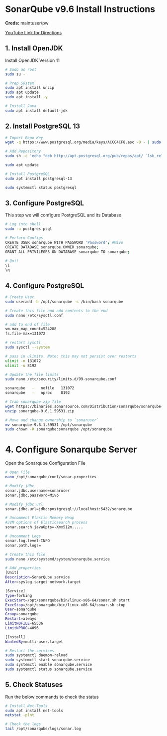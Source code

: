 # SonarQube v9.6 Install Instructions

**Creds:** maintuser/pw

[YouTube Link for Directions](https://www.youtube.com/watch?v=Afkp0aM8mmU&t=200s&ab_channel=MivoCloud)

## 1. Install OpenJDK
Install OpenJDK Version 11

```bash
# Sudo as root
sudo su -

# Prep System
sudo apt install unzip
sudo apt update
sudo apt install -y

# Install Java
sudo apt install default-jdk
```
## 2. Install PostgreSQL 13

```bash
# Import Repo Key
wget -q https://www.postgresql.org/media/keys/ACCC4CF8.asc -O - | sudo apt-key add -

# Add Repository
sudo sh -c 'echo "deb http://apt.postgresql.org/pub/repos/apt/ `lsb_release -cs`-pgdg main" >> /etc/apt/sources.list.d/pgdg.list'

sudo apt update

# Install PostgreSQL
sudo apt install postgresql-13

sudo systemctl status postgresql
```

## 3. Configure PostgreSQL
This step we will configure PostgreSQL and its Database

```bash
# Log into shell
sudo -u postgres psql

# Perform Configs
CREATE USER sonarqube WITH PASSWORD 'Password'; #Mivo
CREATE DATABASE sonarqube OWNER sonarqube;
GRANT ALL PRIVILEGES ON DATABASE sonarqube TO sonarqube;

# Quit
\l
\q
```

## 4. Configure PostgreSQL

```bash
# Create User
sudo useradd -b /opt/sonarqube -s /bin/bash sonarqube

# Create this file and add contents to the end
sudo nano /etc/sysctl.conf

# add to end of file
vm.max_map_count=524288
fs.file-max=131072

# restart sysctl
sudo sysctl --system

# pass in ulimits. Note: this may not persist over restarts 
ulimit -n 131072
ulimit -u 8192

# Update the file limits
sudo nano /etc/security/limits.d/99-sonarqube.conf

sonarqube   -   nofile   131072
sonarqube   -   nproc    8192

# Crab sonarqube zip file
wget https://binaries.sonarsource.com/Distribution/sonarqube/sonarqube-9.6.1.59531.zip
unzip sonarqube-9.6.1.59531.zip

# Move and change ownership to `sonaruser`
mv sonarqube-9.6.1.59531 /opt/sonarqube
sudo chown -R sonarqube:sonarqube /opt/sonarqube
```

# 4. Configure Sonarqube Server

Open the Sonarqube Configuration File

```bash
# Open File
nano /opt/sonarqube/conf/sonar.properties

# Modify jdbc
sonar.jdbc.username=sonaruser
sonar.jdbc.password=Mivo

# Modify jdbc url
sonar.jdbc.url=jdbc:postgresql://localhost:5432/sonarqube

# Uncomment Elastic Memory Heap
#JVM options of Elasticsearch process
sonar.search.javaOpts=-Xmx512m.....

# Uncomment Logs
sonar.log.level-INFO
sonar.path.logs=

# Create this file 
sudo nano /etc/systemd/system/sonarqube.service

# Add properties
[Unit]
Description=SonarQube service
After=syslog.target network.target

[Service]
Type=forking
ExecStart=/opt/sonarqube/bin/linux-x86-64/sonar.sh start
ExecStop=/opt/sonarqube/bin/linux-x86-64/sonar.sh stop
User=sonarqube
Group=sonarqube
Restart=always
LimitNOFILE=65536
LimitNPROC=4096

[Install]
WantedBy=multi-user.target

# Restart the services
sudo systemctl daemon-reload
sudo systemctl start sonarqube.service
sudo systemctl enable sonarqube.service
sudo systemctl status sonarqube.service
```

## 5. Check Statuses
Run the below commands to check the status

```bash
# Install Net-Tools
sudo apt install net-tools
netstat -plnt

# Check the logs
tail /opt/sonarqube/logs/sonar.log
```
